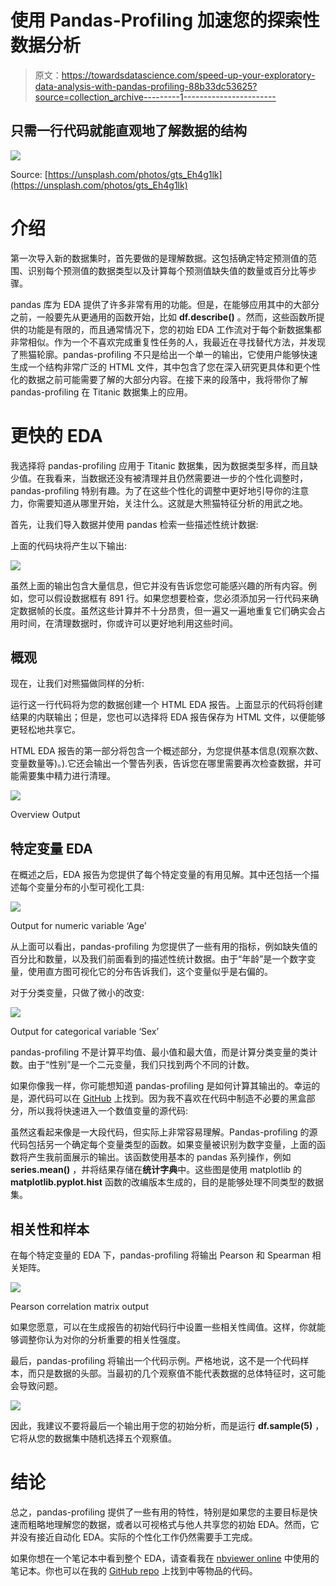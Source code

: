 # 使用 Pandas-Profiling 加速您的探索性数据分析

> 原文：<https://towardsdatascience.com/speed-up-your-exploratory-data-analysis-with-pandas-profiling-88b33dc53625?source=collection_archive---------1----------------------->

## 只需一行代码就能直观地了解数据的结构

![](img/b8713a1c0ce3fd5b2bc4a4d681d9b3f9.png)

Source: [https://unsplash.com/photos/gts_Eh4g1lk](https://unsplash.com/photos/gts_Eh4g1lk)

# 介绍

第一次导入新的数据集时，首先要做的是理解数据。这包括确定特定预测值的范围、识别每个预测值的数据类型以及计算每个预测值缺失值的数量或百分比等步骤。

pandas 库为 EDA 提供了许多非常有用的功能。但是，在能够应用其中的大部分之前，一般要先从更通用的函数开始，比如 **df.describe()** 。然而，这些函数所提供的功能是有限的，而且通常情况下，您的初始 EDA 工作流对于每个新数据集都非常相似。作为一个不喜欢完成重复性任务的人，我最近在寻找替代方法，并发现了熊猫轮廓。pandas-profiling 不只是给出一个单一的输出，它使用户能够快速生成一个结构非常广泛的 HTML 文件，其中包含了您在深入研究更具体和更个性化的数据之前可能需要了解的大部分内容。在接下来的段落中，我将带你了解 pandas-profiling 在 Titanic 数据集上的应用。

# 更快的 EDA

我选择将 pandas-profiling 应用于 Titanic 数据集，因为数据类型多样，而且缺少值。在我看来，当数据还没有被清理并且仍然需要进一步的个性化调整时，pandas-profiling 特别有趣。为了在这些个性化的调整中更好地引导你的注意力，你需要知道从哪里开始，关注什么。这就是大熊猫特征分析的用武之地。

首先，让我们导入数据并使用 pandas 检索一些描述性统计数据:

上面的代码块将产生以下输出:

![](img/cb30f9fce793541c7c9a9a90af7adf94.png)

虽然上面的输出包含大量信息，但它并没有告诉您您可能感兴趣的所有内容。例如，您可以假设数据框有 891 行。如果您想要检查，您必须添加另一行代码来确定数据帧的长度。虽然这些计算并不十分昂贵，但一遍又一遍地重复它们确实会占用时间，在清理数据时，你或许可以更好地利用这些时间。

## 概观

现在，让我们对熊猫做同样的分析:

运行这一行代码将为您的数据创建一个 HTML EDA 报告。上面显示的代码将创建结果的内联输出；但是，您也可以选择将 EDA 报告保存为 HTML 文件，以便能够更轻松地共享它。

HTML EDA 报告的第一部分将包含一个概述部分，为您提供基本信息(观察次数、变量数量等)。).它还会输出一个警告列表，告诉您在哪里需要再次检查数据，并可能需要集中精力进行清理。

![](img/59d40f588de60bf49be77ef3b77b4f83.png)

Overview Output

## 特定变量 EDA

在概述之后，EDA 报告为您提供了每个特定变量的有用见解。其中还包括一个描述每个变量分布的小型可视化工具:

![](img/fa97850441592bbea9e8493e0b4f84d0.png)

Output for numeric variable ‘Age’

从上面可以看出，pandas-profiling 为您提供了一些有用的指标，例如缺失值的百分比和数量，以及我们前面看到的描述性统计数据。由于“年龄”是一个数字变量，使用直方图可视化它的分布告诉我们，这个变量似乎是右偏的。

对于分类变量，只做了微小的改变:

![](img/f8a14b047687d7db6bb445ba650d1e99.png)

Output for categorical variable ‘Sex’

pandas-profiling 不是计算平均值、最小值和最大值，而是计算分类变量的类计数。由于“性别”是一个二元变量，我们只找到两个不同的计数。

如果你像我一样，你可能想知道 pandas-profiling 是如何计算其输出的。幸运的是，源代码可以在 [GitHub](https://github.com/pandas-profiling) 上找到。因为我不喜欢在代码中制造不必要的黑盒部分，所以我将快速进入一个数值变量的源代码:

虽然这看起来像是一大段代码，但实际上非常容易理解。Pandas-profiling 的源代码包括另一个确定每个变量类型的函数。如果变量被识别为数字变量，上面的函数将产生我前面展示的输出。该函数使用基本的 pandas 系列操作，例如 **series.mean()** ，并将结果存储在**统计字典**中。这些图是使用 matplotlib 的 **matplotlib.pyplot.hist** 函数的改编版本生成的，目的是能够处理不同类型的数据集。

## 相关性和样本

在每个特定变量的 EDA 下，pandas-profiling 将输出 Pearson 和 Spearman 相关矩阵。

![](img/5b04e7a7b22d4177a01be30db16d165b.png)

Pearson correlation matrix output

如果您愿意，可以在生成报告的初始代码行中设置一些相关性阈值。这样，你就能够调整你认为对你的分析重要的相关性强度。

最后，pandas-profiling 将输出一个代码示例。严格地说，这不是一个代码样本，而只是数据的头部。当最初的几个观察值不能代表数据的总体特征时，这可能会导致问题。

![](img/510f8277fc0faa7e96a2de2a5459bcd6.png)

因此，我建议不要将最后一个输出用于您的初始分析，而是运行 **df.sample(5)** ，它将从您的数据集中随机选择五个观察值。

# 结论

总之，pandas-profiling 提供了一些有用的特性，特别是如果您的主要目标是快速而粗略地理解您的数据，或者以可视格式与他人共享您的初始 EDA。然而，它并没有接近自动化 EDA。实际的个性化工作仍然需要手工完成。

如果你想在一个笔记本中看到整个 EDA，请查看我在 [nbviewer online](https://nbviewer.jupyter.org/github/lksfr/TowardsDataScience/blob/master/pandas-profiling.ipynb) 中使用的笔记本。你也可以在我的 [GitHub repo](https://github.com/lksfr/TowardsDataScience/blob/master/pandas-profiling.ipynb) 上找到中等物品的代码。